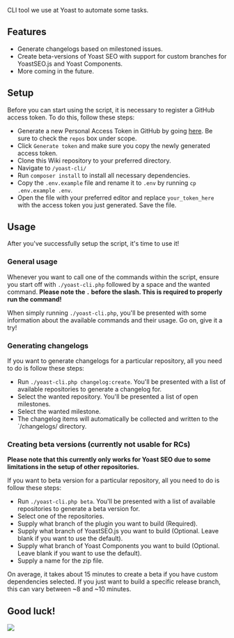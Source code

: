 CLI tool we use at Yoast to automate some tasks.

## Features

* Generate changelogs based on milestoned issues.
* Create beta-versions of Yoast SEO with support for custom branches for YoastSEO.js and Yoast Components.
* More coming in the future.

## Setup

Before you can start using the script, it is necessary to register a GitHub access token. To do this, follow these steps:

* Generate a new Personal Access Token in GitHub by going [here](https://github.com/settings/tokens/new). Be sure to check the `repos` box under scope.
* Click `Generate token` and make sure you copy the newly generated access token.
* Clone this Wiki repository to your preferred directory.
* Navigate to `/yoast-cli/`
* Run `composer install` to install all necessary dependencies.
* Copy the `.env.example` file and rename it to `.env` by running `cp .env.example .env`.
* Open the file with your preferred editor and replace `your_token_here` with the access token you just generated. Save the file.

## Usage

After you've successfully setup the script, it's time to use it!

### General usage

Whenever you want to call one of the commands within the script, ensure you start off with `./yoast-cli.php` followed by a space and the wanted command. **Please note the `.` before the slash. This is required to properly run the command!**

When simply running `./yoast-cli.php`, you'll be presented with some information about the available commands and their usage. Go on, give it a try!

### Generating changelogs

If you want to generate changelogs for a particular repository, all you need to do is follow these steps: 

* Run `./yoast-cli.php changelog:create`. You'll be presented with a list of available repositories to generate a changelog for.
* Select the wanted repository. You'll be presented a list of open milestones. 
* Select the wanted milestone.
* The changelog items will automatically be collected and written to the `/changelogs/ directory.

### Creating beta versions (currently not usable for RCs)

**Please note that this currently only works for Yoast SEO due to some limitations in the setup of other repositories.**

If you want to beta version for a particular repository, all you need to do is follow these steps: 

* Run `./yoast-cli.php beta`. You'll be presented with a list of available repositories to generate a beta version for.
* Select one of the repositories.
* Supply what branch of the plugin you want to build (Required).
* Supply what branch of YoastSEO.js you want to build (Optional. Leave blank if you want to use the default).
* Supply what branch of Yoast Components you want to build (Optional. Leave blank if you want to use the default).
* Supply a name for the zip file.

On average, it takes about 15 minutes to create a beta if you have custom dependencies selected. If you just want to build a specific release branch, this can vary between ~8 and ~10 minutes.

## Good luck!

![](http://i.giphy.com/b8FBho6FFLsFG.gif)
